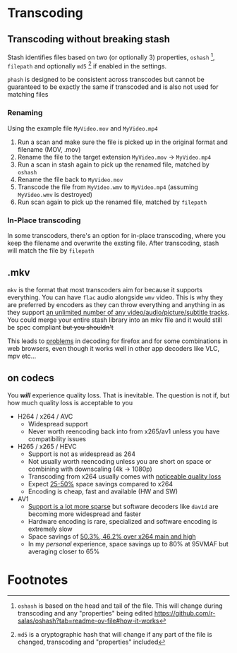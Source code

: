 # Transcoding

## Transcoding without breaking stash
Stash identifies files based on two (or optionally 3) properties, `oshash` [^1], `filepath` and optionally `md5` [^2] if enabled in the settings.

`phash` is designed to be consistent across transcodes but cannot be guaranteed to be exactly the same if transcoded and is also not used for matching files

### Renaming
Using the example file `MyVideo.mov` and `MyVideo.mp4`

1. Run a scan and make sure the file is picked up in the original format and filename (MOV, .mov)
2. Rename the file to the target extension `MyVideo.mov` -> `MyVideo.mp4`
3. Run a scan in stash again to pick up the renamed file, matched by `oshash`
4. Rename the file back to `MyVideo.mov`
5. Transcode the file from `MyVideo.wmv` to `MyVideo.mp4` (assuming `MyVideo.wmv` is destroyed)
6. Run scan again to pick up the renamed file, matched by `filepath`

### In-Place transcoding
In some transcoders, there's an option for in-place transcoding, where you keep the filename and overwrite the exsting file. After transcoding, stash will match the file by `filepath`

## .mkv
`mkv` is the format that most transcoders aim for because it supports everything. You can have `flac` audio alongside `wmv` video. This is why they are preferred by encoders as they can throw everything and anything in as they support [an unlimited number of any video/audio/picture/subtitle tracks](https://en.wikipedia.org/wiki/Matroska). You could merge your entire stash library into an mkv file and it would still be spec compliant ~~but you shouldn't~~

This leads to [problems](./hevc) in decoding for firefox and for some combinations in web browsers, even though it works well in other app decoders like VLC, mpv etc...

## on codecs
You ***will*** experience quality loss. That is inevitable. The question is not if, but how much quality loss is acceptable to you

- H264 / x264 / AVC
  - Widespread support
  - Never worth reencoding back into from x265/av1 unless you have compatibility issues
- H265 / x265 / HEVC
  - Support is not as widespread as 264
  - Not usually worth reencoding unless you are short on space or combining with downscaling (4k -> 1080p)
  - Transcoding from x264 usually comes with [noticeable quality loss](https://trash-guides.info/Misc/x265-4k/#microsized-wrong-source)
  - Expect [25-50%](https://en.wikipedia.org/wiki/High_Efficiency_Video_Coding) space savings compared to x264
  - Encoding is cheap, fast and available (HW and SW)
- AV1
  - [Support is a lot more sparse](https://en.wikipedia.org/wiki/AV1#Hardware_encoding_and_decoding_support) but software decoders like `dav1d` are becoming more widespread and faster
  - Hardware encoding is rare, specialized and software encoding is extremely slow
  - Space savings of [50.3%, 46.2% over x264 main and high](https://engineering.fb.com/2018/04/10/video-engineering/av1-beats-x264-and-libvpx-vp9-in-practical-use-case/)
  - In my _personal_ experience, space savings up to 80% at 95VMAF but averaging closer to 65%

# Footnotes
[^1]: `oshash` is based on the head and tail of the file. This will change during transcoding and any "properties" being edited https://github.com/r-salas/oshash?tab=readme-ov-file#how-it-works
[^2]: `md5` is a cryptographic hash that will change if any part of the file is changed, transcoding and "properties" included
[^3]: `phash` is based on the video contents https://github.com/stashapp/stash/blob/develop/pkg/hash/videophash/phash.go
